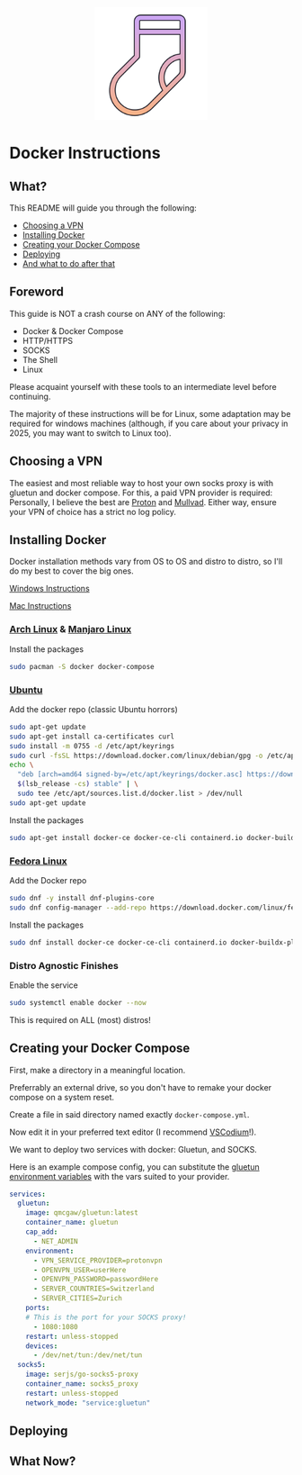 <p align="center">
  <img src="https://raw.githubusercontent.com/OSA-Socks/.github/refs/heads/main/assets/Logo.png" alt="Logo" width="200"/>
</p>

# Docker Instructions

## What?

This README will guide you through the following:

- [Choosing a VPN](#choosing-a-vpn)
- [Installing Docker](#installing-docker)
- [Creating your Docker Compose](#creating-your-docker-compose)
- [Deploying](#deploying)
- [And what to do after that](#what-now)

## Foreword

This guide is NOT a crash course on ANY of the following:

- Docker & Docker Compose
- HTTP/HTTPS
- SOCKS
- The Shell
- Linux

Please acquaint yourself with these tools to an intermediate level before continuing.

The majority of these instructions will be for Linux, some adaptation may be required for windows machines (although, if you care about your privacy in 2025, you may want to switch to Linux too).

## Choosing a VPN

The easiest and most reliable way to host your own socks proxy is with gluetun and docker compose.
For this, a paid VPN provider is required: Personally, I believe the best are [Proton](https://protonvpn.com/) and [Mullvad](https://mullvad.net/en).
Either way, ensure your VPN of choice has a strict no log policy.

## Installing Docker

Docker installation methods vary from OS to OS and distro to distro, so I'll do my best to cover the big ones.

[Windows Instructions](https://docs.docker.com/desktop/setup/install/windows-install/)

[Mac Instructions](https://docs.docker.com/desktop/setup/install/mac-install/)

### [Arch Linux](https://archlinux.org) & [Manjaro Linux](https://manjaro.org)

Install the packages

```sh
sudo pacman -S docker docker-compose
```

### [Ubuntu](https://ubuntu.com)

Add the docker repo (classic Ubuntu horrors)

```sh
sudo apt-get update
sudo apt-get install ca-certificates curl
sudo install -m 0755 -d /etc/apt/keyrings
sudo curl -fsSL https://download.docker.com/linux/debian/gpg -o /etc/apt/keyrings/docker.asc
echo \
  "deb [arch=amd64 signed-by=/etc/apt/keyrings/docker.asc] https://download.docker.com/linux/debian \
  $(lsb_release -cs) stable" | \
  sudo tee /etc/apt/sources.list.d/docker.list > /dev/null
sudo apt-get update
```

Install the packages

```sh
sudo apt-get install docker-ce docker-ce-cli containerd.io docker-buildx-plugin docker-compose-plugin
```

### [Fedora Linux](https://fedoraproject.org)

Add the Docker repo

```sh
sudo dnf -y install dnf-plugins-core
sudo dnf config-manager --add-repo https://download.docker.com/linux/fedora/docker-ce.repo
```

Install the packages

```sh
sudo dnf install docker-ce docker-ce-cli containerd.io docker-buildx-plugin docker-compose-plugin
```

### Distro Agnostic Finishes

Enable the service

```sh
sudo systemctl enable docker --now
```

This is required on ALL (most) distros!

## Creating your Docker Compose

First, make a directory in a meaningful location.

Preferrably an external drive, so you don't have to remake your docker compose on a system reset.

Create a file in said directory named exactly `docker-compose.yml`.

Now edit it in your preferred text editor (I recommend [VSCodium](https://vscodium.com/)!).

We want to deploy two services with docker: Gluetun, and SOCKS.

Here is an example compose config, you can substitute the 
[gluetun environment variables](https://github.com/qdm12/gluetun-wiki/tree/main/setup/providers)
 with the vars suited to your provider.

```yaml
services:
  gluetun:
    image: qmcgaw/gluetun:latest
    container_name: gluetun
    cap_add:
      - NET_ADMIN
    environment:
      - VPN_SERVICE_PROVIDER=protonvpn
      - OPENVPN_USER=userHere
      - OPENVPN_PASSWORD=passwordHere
      - SERVER_COUNTRIES=Switzerland
      - SERVER_CITIES=Zurich
    ports:
    # This is the port for your SOCKS proxy!
      - 1080:1080
    restart: unless-stopped
    devices:
      - /dev/net/tun:/dev/net/tun
  socks5:
    image: serjs/go-socks5-proxy
    container_name: socks5_proxy
    restart: unless-stopped
    network_mode: "service:gluetun"
```

## Deploying

## What Now?
